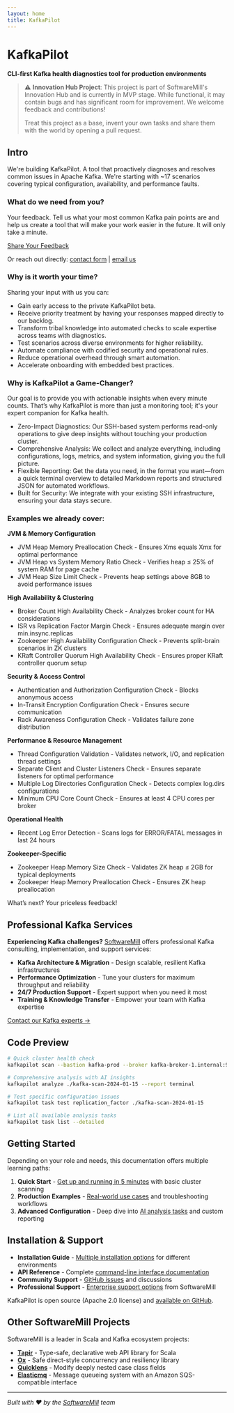 ```yaml
---
layout: home
title: KafkaPilot
---
```


# KafkaPilot

**CLI-first Kafka health diagnostics tool for production environments**

> ⚠️ **Innovation Hub Project**: This project is part of SoftwareMill's Innovation Hub and is currently in MVP stage. While functional, it may contain bugs and has significant room for improvement. We welcome feedback and contributions!
> 
> Treat this project as a base, invent your own tasks and share them with the world by opening a pull request.

## Intro

We're building KafkaPilot. A tool that proactively diagnoses and resolves common issues in Apache Kafka. We're starting with ~17 scenarios covering typical configuration, availability, and performance faults.

<div class="feedback-cta" markdown="1">

### What do we need from you?

Your feedback. Tell us what your most common Kafka pain points are and help us create a tool that will make your work easier in the future. It will only take a minute.

<a href="https://forms.gle/2pEXQeNFr3Pw1gb56" class="cta-button" target="_blank">Share Your Feedback</a>

Or reach out directly: [contact form](https://softwaremill.com/services/apache-kafka-services/) | [email us](mailto:kafka-pilot@softwaremill.com)

</div>


### Why is it worth your time?

Sharing your input with us you can:

- Gain early access to the private KafkaPilot beta.
- Receive priority treatment by having your responses mapped directly to our backlog.
- Transform tribal knowledge into automated checks to scale expertise across teams with diagnostics.
- Test scenarios across diverse environments for higher reliability.
- Automate compliance with codified security and operational rules.
- Reduce operational overhead through smart automation.
- Accelerate onboarding with embedded best practices.

### Why is KafkaPilot a Game-Changer?

Our goal is to provide you with actionable insights when every minute counts. That’s why KafkaPilot is more than just a monitoring tool; it's your expert companion for Kafka health.

- Zero-Impact Diagnostics: Our SSH-based system performs read-only operations to give deep insights without touching your production cluster.
- Comprehensive Analysis: We collect and analyze everything, including configurations, logs, metrics, and system information, giving you the full picture.
- Flexible Reporting: Get the data you need, in the format you want—from a quick terminal overview to detailed Markdown reports and structured JSON for automated workflows.
- Built for Security: We integrate with your existing SSH infrastructure, ensuring your data stays secure.

### Examples we already cover:

**JVM & Memory Configuration**

- JVM Heap Memory Preallocation Check \- Ensures Xms equals Xmx for optimal performance  
- JVM Heap vs System Memory Ratio Check \- Verifies heap ≤ 25% of system RAM for page cache  
- JVM Heap Size Limit Check \- Prevents heap settings above 8GB to avoid performance issues

**High Availability & Clustering**

- Broker Count High Availability Check \- Analyzes broker count for HA considerations  
- ISR vs Replication Factor Margin Check \- Ensures adequate margin over min.insync.replicas  
- Zookeeper High Availability Configuration Check \- Prevents split-brain scenarios in ZK clusters  
- KRaft Controller Quorum High Availability Check \- Ensures proper KRaft controller quorum setup

**Security & Access Control**

- Authentication and Authorization Configuration Check \- Blocks anonymous access  
- In-Transit Encryption Configuration Check \- Ensures secure communication  
- Rack Awareness Configuration Check \- Validates failure zone distribution

**Performance & Resource Management**

- Thread Configuration Validation \- Validates network, I/O, and replication thread settings  
- Separate Client and Cluster Listeners Check \- Ensures separate listeners for optimal performance  
- Multiple Log Directories Configuration Check \- Detects complex log.dirs configurations  
- Minimum CPU Core Count Check \- Ensures at least 4 CPU cores per broker

**Operational Health**

- Recent Log Error Detection \- Scans logs for ERROR/FATAL messages in last 24 hours

**Zookeeper-Specific**

- Zookeeper Heap Memory Size Check \- Validates ZK heap ≤ 2GB for typical deployments  
- Zookeeper Heap Memory Preallocation Check \- Ensures ZK heap preallocation

What’s next? Your priceless feedback\!

## Professional Kafka Services

**Experiencing Kafka challenges?** [SoftwareMill](https://softwaremill.com) offers professional Kafka consulting, implementation, and support services:

- **Kafka Architecture & Migration** - Design scalable, resilient Kafka infrastructures
- **Performance Optimization** - Tune your clusters for maximum throughput and reliability  
- **24/7 Production Support** - Expert support when you need it most
- **Training & Knowledge Transfer** - Empower your team with Kafka expertise

[Contact our Kafka experts →](https://softwaremill.com/services/apache-kafka-services/)

## Code Preview

```bash
# Quick cluster health check
kafkapilot scan --bastion kafka-prod --broker kafka-broker-1.internal:9092

# Comprehensive analysis with AI insights
kafkapilot analyze ./kafka-scan-2024-01-15 --report terminal

# Test specific configuration issues
kafkapilot task test replication_factor ./kafka-scan-2024-01-15

# List all available analysis tasks
kafkapilot task list --detailed
```

## Getting Started

Depending on your role and needs, this documentation offers multiple learning paths:

1. **Quick Start** - [Get up and running in 5 minutes](quickstart/) with basic cluster scanning
2. **Production Examples** - [Real-world use cases](https://softwaremill.github.io/kafkapilot/analysis-tasks/) and troubleshooting workflows
3. **Advanced Configuration** - Deep dive into [AI analysis tasks](https://softwaremill.github.io/kafkapilot/api/#configuration-files) and custom reporting

## Installation & Support

- **Installation Guide** - [Multiple installation options](https://softwaremill.github.io/kafkapilot/installation/) for different environments
- **API Reference** - Complete [command-line interface documentation](https://softwaremill.github.io/kafkapilot/api/#configuration-files)
- **Community Support** - [GitHub issues](https://github.com/softwaremill/kafkapilot/issues) and discussions
- **Professional Support** - [Enterprise support options](https://softwaremill.com/services/apache-kafka-services/) from SoftwareMill

KafkaPilot is open source (Apache 2.0 license) and [available on GitHub](https://github.com/softwaremill/kafkapilot).

## Other SoftwareMill Projects

SoftwareMill is a leader in Scala and Kafka ecosystem projects:

- **[Tapir](https://github.com/softwaremill/tapir)** - Type-safe, declarative web API library for Scala
- **[Ox](https://github.com/softwaremill/ox)** - Safe direct-style concurrency and resiliency library
- **[Quicklens](https://github.com/softwaremill/quicklens)** - Modify deeply nested case class fields
- **[Elasticmq](https://github.com/softwaremill/elasticmq)** - Message queueing system with an Amazon SQS-compatible interface

---

*Built with ❤️ by the [SoftwareMill](https://softwaremill.com) team*